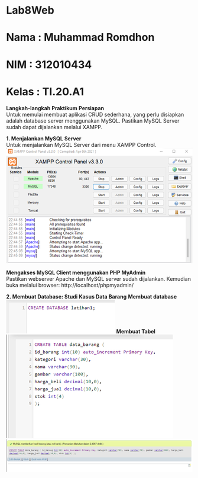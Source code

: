 # Lab8Web
# Nama  : Muhammad Romdhon
# NIM   : 312010434
# Kelas : TI.20.A1

**Langkah-langkah Praktikum**
**Persiapan**
<br>Untuk memulai membuat aplikasi CRUD sederhana, yang perlu disiapkan adalah database server menggunakan MySQL. Pastikan MySQL Server sudah dapat dijalankan melalui XAMPP.

**1. Menjalankan MySQL Server**
<br>Untuk menjalankan MySQL Server dari menu XAMPP Control.
![p](gambar/ssmysql.png)

**Mengakses MySQL Client menggunakan PHP MyAdmin**
<br>Pastikan webserver Apache dan MySQL server sudah dijalankan. Kemudian buka melalui browser: http://localhost/phpmyadmin/

**2. Membuat Database: Studi Kasus Data Barang**
**Membuat database**
![p](gambar/ss1.png)
**Membuat Tabel**
![p](gambar/ss2.png)
![p](gambar/ss3.png)